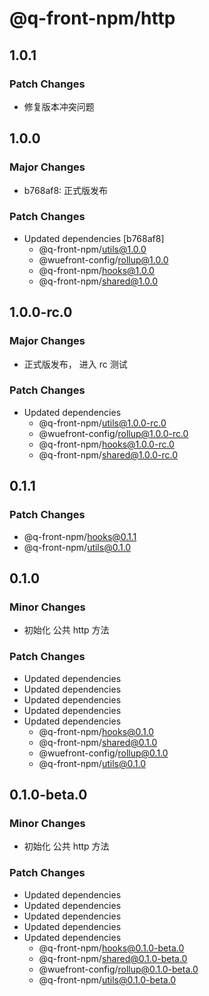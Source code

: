 # @q-front-npm/http

## 1.0.1

### Patch Changes

- 修复版本冲突问题

## 1.0.0

### Major Changes

- b768af8: 正式版发布

### Patch Changes

- Updated dependencies [b768af8]
  - @q-front-npm/utils@1.0.0
  - @wuefront-config/rollup@1.0.0
  - @q-front-npm/hooks@1.0.0
  - @q-front-npm/shared@1.0.0

## 1.0.0-rc.0

### Major Changes

- 正式版发布， 进入 rc 测试

### Patch Changes

- Updated dependencies
  - @q-front-npm/utils@1.0.0-rc.0
  - @wuefront-config/rollup@1.0.0-rc.0
  - @q-front-npm/hooks@1.0.0-rc.0
  - @q-front-npm/shared@1.0.0-rc.0

## 0.1.1

### Patch Changes

- @q-front-npm/hooks@0.1.1
- @q-front-npm/utils@0.1.0

## 0.1.0

### Minor Changes

- 初始化 公共 http 方法

### Patch Changes

- Updated dependencies
- Updated dependencies
- Updated dependencies
- Updated dependencies
- Updated dependencies
  - @q-front-npm/hooks@0.1.0
  - @q-front-npm/shared@0.1.0
  - @wuefront-config/rollup@0.1.0
  - @q-front-npm/utils@0.1.0

## 0.1.0-beta.0

### Minor Changes

- 初始化 公共 http 方法

### Patch Changes

- Updated dependencies
- Updated dependencies
- Updated dependencies
- Updated dependencies
- Updated dependencies
  - @q-front-npm/hooks@0.1.0-beta.0
  - @q-front-npm/shared@0.1.0-beta.0
  - @wuefront-config/rollup@0.1.0-beta.0
  - @q-front-npm/utils@0.1.0-beta.0
